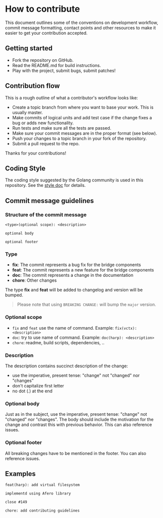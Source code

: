 # How to contribute

This document outlines some of the conventions on development workflow, commit
message formatting, contact points and other resources to make it easier to get
your contribution accepted.

## Getting started

- Fork the repository on GitHub.
- Read the README.md for build instructions.
- Play with the project, submit bugs, submit patches!

## Contribution flow

This is a rough outline of what a contributor's workflow looks like:

- Create a topic branch from where you want to base your work. This is usually master.
- Make commits of logical units and add test case if the change fixes a bug or
  adds new functionality.
- Run tests and make sure all the tests are passed.
- Make sure your commit messages are in the proper format (see below).
- Push your changes to a topic branch in your fork of the repository.
- Submit a pull request to the repo.

Thanks for your contributions!

## Coding Style

The coding style suggested by the Golang community is used in this repository. See the
[style doc](https://github.com/golang/go/wiki/CodeReviewComments) for details.

## Commit message guidelines

### Structure of the commit message

```text
<type>(optional scope): <description>

optional body

optional footer
```

### **Type**

- **fix**: The commit represents a bug fix for the bridge components
- **feat**: The commit represents a new feature for the bridge components
- **doc**: The commit represents a change in the documentation
- **chore**: Other changes

The type **fix** and **feat** will be added to changelog and version will be bumped.

> Please note that using `BREAKING CHANGE:` will bump the `major` version.

### **Optional scope**

- `fix` and `feat` use the name of command. Example: `fix(vctx): <description>`
- `doc`: try to use name of command. Example: `doc(harp): <description>`
- `chore`: readme, build scripts, dependencies, ..

### **Description**

The description contains succinct description of the change:

- use the imperative, present tense: "change" not "changed" nor "changes"
- don't capitalize first letter
- no dot (.) at the end

### **Optional body**

Just as in the subject, use the imperative, present tense: "change" not "changed"
nor "changes". The body should include the motivation for the change and contrast
this with previous behavior. This can also reference issues.

### **Optional footer**

All breaking changes have to be mentioned in the footer. You can also reference issues.

## Examples

```text
feat(harp): add virtual filesystem

implementd using Afero library

close #149
```

```text
chore: add contributing guidelines
```

